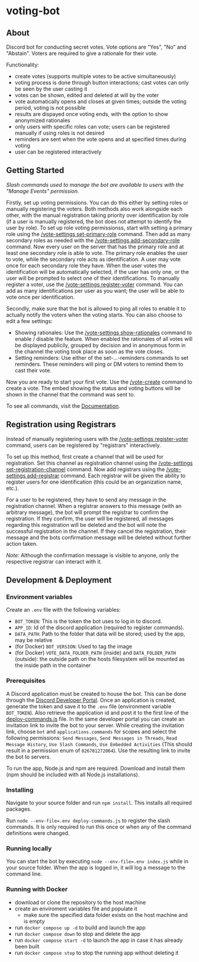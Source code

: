 # voting-bot
## About
Discord bot for conducting secret votes. Vote options are "Yes", "No" and "Abstain". Voters are required to give a rationale for their vote.

Functionality:
- create votes (supports multiple votes to be active simultaneously)
- voting process is done through button interactions; cast votes can only be seen by the user casting it
- votes can be shown, edited and deleted at will by the voter
- vote automatically opens and closes at given times; outside the voting period, voting is not possible
- results are dispayed once voting ends, with the option to show anonymized rationales
- only users with specific roles can vote; users can be registered manually if using roles is not desired
- reminders are sent when the vote opens and at specified times during voting
- user can be registered interactively

## Getting Started
*Slash commands used to manage the bot are available to users with the "Manage Events" permission.*

Firstly, set up voting permissions. You can do this either by setting roles or manually registering the voters. Both methods also work alongside each other, with the manual registration taking priority over identification by role (if a user is manually registered, the bot does not attempt to identify the user by role). To set up role voting permissionss, start with setting a primary role using the [/vote-settings set-primary-role](./DOCUMENTATION.md#set-primary-role) command. Then add as many secondary roles as needed with the [/vote-settings add-secondary-role](./DOCUMENTATION.md#add-secondary-role) command. Now every user on the server that has the primary role and at least one secondary role is able to vote. The primary role enables the user to vote, while the secondary role acts as identification. A user may vote once for each secondary role they have. When the user votes the identification will be automatically selected, if the user has only one, or the user will be prompted to select one of their identifications. To manually register a voter, use the [/vote-settings register-voter](./DOCUMENTATION.md#register-voter) command. You can add as many identifications per user as you want; the user will be able to vote once per identification.

Secondly, make sure that the bot is allowed to ping all roles to enable it to actually notify the voters when the voting starts. You can also choose to edit a few settings:
- Showing rationales: Use the [/vote-settings show-rationales](./DOCUMENTATION.md#show-rationales) command to enable / disable the feature. When enabled the rationales of all votes will be displayed publicily, grouped by decision and in anonymous form in the channel the voting took place as soon as the vote closes.
- Setting reminders: Use either of the set-...-reminders commands to set reminders. These reminders will ping or DM voters to remind them to cast their vote.

Now you are ready to start your first vote. Use the [/vote-create](./DOCUMENTATION.md#vote-create) command to create a vote. The embed showing the status and voting buttons will be shown in the channel that the command was sent to.

To see all commands, visit the [Documentation](./DOCUMENTATION.md).

## Registration using Registrars
Instead of manually registering users with the [/vote-settings register-voter](./DOCUMENTATION.md#register-voter) command, users can be registered by "registrars" interactively.

To set up this method, first create a channel that will be used for registration. Set this channel as registration channel using the [/vote-settings set-registration-channel](./DOCUMENTATION.md#set-registration-channel) command. Now add registrars using the [/vote-settings add-registrar](./DOCUMENTATION.md#add-registrar) command. Each registrar will be given the ability to register users for one identification (this could be an organization name, etc.).

For a user to be registered, they have to send any message in the registration channel. When a registrar answers to this message (with an arbitrary message), the bot will prompt the registrar to confirm the registration. If they confirm, the user will be registered, all messages regarding this registration will be deleted and the bot will note the successful registration in the channel. If they cancel the registration, their message and the bots confirmation message will be deleted without further action taken.

*Note:* Although the confirmation message is visible to anyone, only the respective registrar can interact with it.

## Development & Deployment
### Environment variables
Create an `.env` file with the following variables:
- `BOT_TOKEN`: This is the token the bot uses to log in to discord.
- `APP_ID`: Id of the discord application (required to register commands).
- `DATA_PATH`: Path to the folder that data will be stored; used by the app, may be relative
- (for Docker) `BOT_VERSION`: Used to tag the image
- (for Docker) `VOTE_DATA_FOLDER_PATH` (inside) and `DATA_FOLDER_PATH` (outside): the outside path on the hosts filesystem will be mounted as the inside path in the container

### Prerequisites
A Discord application must be created to house the bot. This can be done through the [Discord Developer Portal](https://discord.com/developers). Once an application is created, generate the token and save it to the `.env` file (environment variable `BOT_TOKEN`). Also retrieve the application id and post it to the first line of the [deploy-commands.js](./deploy-commands.js) file. In the same developer portal you can create an invitation link to invite the bot to your server. While creating the invitation link, choose `bot` and `applications.commands` for scopes and select the following permissions: `Send Messages`, `Send Messages in Threads`, `Read Message History`, `Use Slash Commands`, `Use Embedded Activities` (This should result in a permission enum of `826781272064`). Use the resulting link to invite the bot to servers.

To run the app, Node.js and npm are required. Download and install them (npm should be included with all Node.js installations).

### Installing
Navigate to your source folder and run `npm install`. This installs all required packages.

Run `node --env-file=.env deploy-commands.js` to register the slash commands. It is only required to run this once or when any of the command definitions were changed.

### Running locally
You can start the bot by executing `node --env-file=.env index.js` while in your source folder. When the app is logged in, it will log a message to the command line.

### Running with Docker
- download or clone the repository to the host machine
- create an enviroment variables file and populate it
    - make sure the specified data folder exists on the host machine and is empty
- run `docker compose up -d` to build and launch the app
- run `docker compose down` to stop and delete the app
- run `docker compose start -d` to launch the app in case it has already been built
- run `docker compose stop` to stop the running app without deleting it
